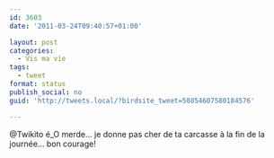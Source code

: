 ```yaml
---
id: 3603
date: '2011-03-24T09:40:57+01:00'

layout: post
categories:
  - Vis ma vie
tags:
  - tweet
format: status
publish_social: no
guid: 'http://tweets.local/?birdsite_tweet=50854607580184576'

---
```


@Twikito é\_O merde… je donne pas cher de ta carcasse à la fin de la journée… bon courage!